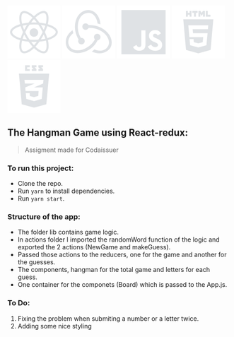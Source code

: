 ![react icon](https://github.com/Zefevr/hangman-react-redux/blob/master/public/dev-icons/react.svg) 
![redux icon](https://github.com/Zefevr/hangman-react-redux/blob/master/public/dev-icons/redux.svg) 
![js icon](https://github.com/Zefevr/hangman-react-redux/blob/master/public/dev-icons/js.svg) 
![html icon](https://github.com/Zefevr/hangman-react-redux/blob/master/public/dev-icons/html.svg) 
![css icon](https://github.com/Zefevr/hangman-react-redux/blob/master/public/dev-icons/css.svg)

## The Hangman Game using React-redux:
> Assigment made for Codaissuer

### To run this project:
* Clone the repo.
* Run `yarn` to install dependencies.
* Run `yarn start`.

### Structure of the app:
- The folder lib contains game logic.
- In actions folder I imported the randomWord function of the logic and exported the 2 actions (NewGame and makeGuess).
- Passed those actions to the reducers, one for the game and another for the guesses.
- The components, hangman for the total game and letters for each guess.
- One container for the componets (Board) which is passed to the App.js.

### To Do:
1. Fixing the problem when submiting a number or a letter twice.
2. Adding some nice styling
